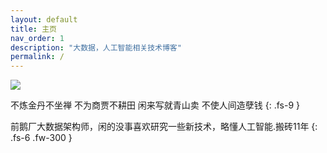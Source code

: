 ```yaml
---
layout: default
title: 主页
nav_order: 1
description: "大数据，人工智能相关技术博客"
permalink: /
---
```

![](../../assets/images/haibian.jpg)

不炼金丹不坐禅
不为商贾不耕田
闲来写就青山卖
不使人间造孽钱
{: .fs-9 }

前鹅厂大数据架构师，闲的没事喜欢研究一些新技术，略懂人工智能.搬砖11年
{: .fs-6 .fw-300 }




